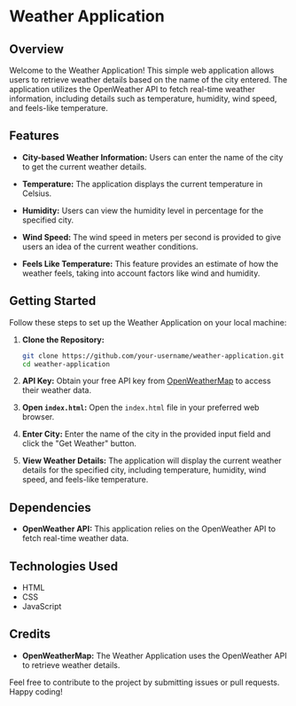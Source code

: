 # Weather Application

## Overview

Welcome to the Weather Application! This simple web application allows users to retrieve weather details based on the name of the city entered. The application utilizes the OpenWeather API to fetch real-time weather information, including details such as temperature, humidity, wind speed, and feels-like temperature.

## Features

- **City-based Weather Information:** Users can enter the name of the city to get the current weather details.
  
- **Temperature:** The application displays the current temperature in Celsius.

- **Humidity:** Users can view the humidity level in percentage for the specified city.

- **Wind Speed:** The wind speed in meters per second is provided to give users an idea of the current weather conditions.

- **Feels Like Temperature:** This feature provides an estimate of how the weather feels, taking into account factors like wind and humidity.

## Getting Started

Follow these steps to set up the Weather Application on your local machine:

1. **Clone the Repository:**
   ```bash
   git clone https://github.com/your-username/weather-application.git
   cd weather-application
   ```

2. **API Key:**
   Obtain your free API key from [OpenWeatherMap](https://openweathermap.org/api) to access their weather data. 

3. **Open `index.html`:**
   Open the `index.html` file in your preferred web browser.

4. **Enter City:**
   Enter the name of the city in the provided input field and click the "Get Weather" button.

5. **View Weather Details:**
   The application will display the current weather details for the specified city, including temperature, humidity, wind speed, and feels-like temperature.

## Dependencies

- **OpenWeather API:** This application relies on the OpenWeather API to fetch real-time weather data.

## Technologies Used

- HTML
- CSS
- JavaScript

## Credits

- **OpenWeatherMap:** The Weather Application uses the OpenWeather API to retrieve weather details.

Feel free to contribute to the project by submitting issues or pull requests. Happy coding!
